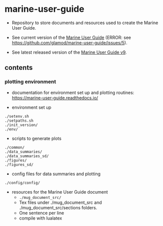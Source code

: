 # marine-user-guide
- Repository to store documents and resources used to create the Marine User Guide.

- See current version of the [Marine User Guide](https://github.com/glamod/marine-user-guide/blob/master/mug_document_src/main.pdf) (ERROR: see https://github.com/glamod/marine-user-guide/issues/5).
- See latest released version of the [Marine User Guide v9](https://github.com/glamod/marine-user-guide/blob/master/mug_document_src/C3S2_D311_Lot1.2.3.2.2024_Ninth_version_Marine_User_Guide.pdf).

## contents


### plotting environment
* documentation for environment set up and plotting routines: https://marine-user-guide.readthedocs.io/

* environment set up
```
./setenv.sh
./setpaths.sh
./init_version/
./env/
```

* scripts to generate plots
```
./common/
./data_summaries/
./data_summaries_sd/
./figures/
./figures_sd/
```

* config files for data summaries and plotting
```
./config/config/
```

* resources for the Marine User Guide document
  - ``` ./mug_document_src/ ```
  - Tex files under ./mug_document_src and ./mug_document_src/sections folders.
  - One sentence per line
  - compile with lualatex
